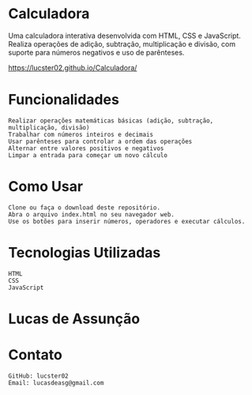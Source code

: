 # Calculadora
Uma calculadora interativa desenvolvida com HTML, CSS e JavaScript. Realiza operações de adição, subtração, multiplicação e divisão, com suporte para números negativos e uso de parênteses.

<https://lucster02.github.io/Calculadora/>

# Funcionalidades

    Realizar operações matemáticas básicas (adição, subtração, multiplicação, divisão)
    Trabalhar com números inteiros e decimais
    Usar parênteses para controlar a ordem das operações
    Alternar entre valores positivos e negativos
    Limpar a entrada para começar um novo cálculo

# Como Usar

    Clone ou faça o download deste repositório.
    Abra o arquivo index.html no seu navegador web.
    Use os botões para inserir números, operadores e executar cálculos.

# Tecnologias Utilizadas

    HTML
    CSS
    JavaScript

# Lucas de Assunção
# Contato

    GitHub: lucster02
    Email: lucasdeasg@gmail.com

